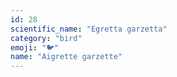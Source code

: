```yaml
---
id: 28
scientific_name: "Egretta garzetta"
category: "bird"
emoji: "🐦"
name: "Aigrette garzette"
---
```

